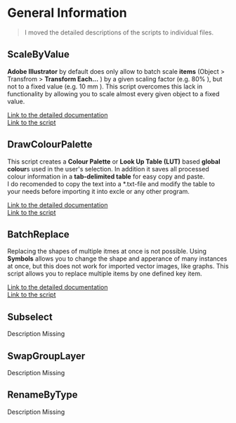# General Information

> I moved the detailed descriptions of the scripts to individual files. 


## ScaleByValue
**Adobe Illustrator** by default does only allow to batch scale **items** (Object > Transfrom > **Transform Each...** ) by a given scaling factor (e.g. 80% ), but not to a fixed value (e.g. 10 mm ). This script overcomes this lack in functionality by allowing you to scale almost every given object to a fixed value.

[Link to the detailed documentation](ScaleByValue.md) <br>
[Link to the script](ScaleByValue.jsx)

## DrawColourPalette
This script creates a **Colour Palette** or  **Look Up Table (LUT)** based **global colour**s used in the user's selection. In addition it saves all processed colour information in a **tab-delimited table** for easy copy and paste. <br> I do recomended to copy the text into a *.txt-file and modify the table to your needs before importing it into excle or any other program.

[Link to the detailed documentation](DrawColourPalette.md) <br>
[Link to the script](DrawColourPalette.jsx)

## BatchReplace
Replacing the shapes of multiple itmes at once is not possible. Using **Symbols** allows you to change the shape and apperance of many instances at once, but this does not work for imported vector images, like graphs. This script allows you to replace multiple items by one defined key item.

[Link to the detailed documentation](BatchReplace.md) <br>
[Link to the script](BatchReplace.jsx)

## Subselect
Description Missing
## SwapGroupLayer
Description Missing

## RenameByType
Description Missing
